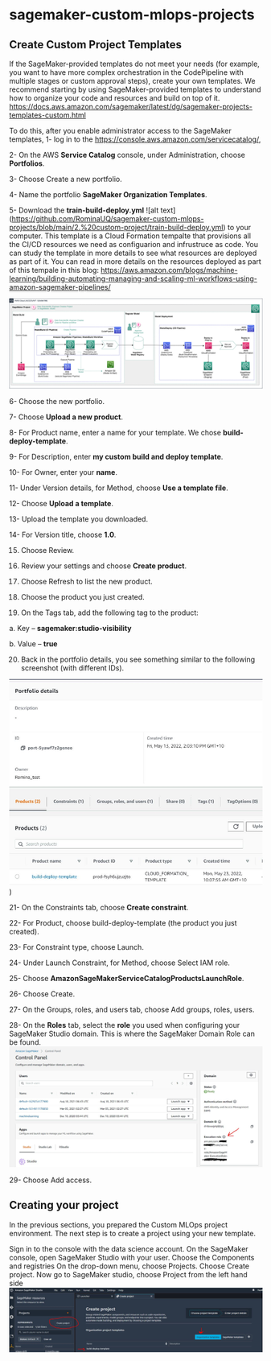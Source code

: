 # sagemaker-custom-mlops-projects
## Create Custom Project Templates
If the SageMaker-provided templates do not meet your needs (for example, you want to have more complex orchestration in the CodePipeline with multiple stages or custom approval steps), create your own templates.
We recommend starting by using SageMaker-provided templates to understand how to organize your code and resources and build on top of it. https://docs.aws.amazon.com/sagemaker/latest/dg/sagemaker-projects-templates-custom.html

To do this, after you enable administrator access to the SageMaker templates, 
1-	log in to the https://console.aws.amazon.com/servicecatalog/, 

2-	On the AWS **Service Catalog** console, under Administration, choose **Portfolios**.

3-	Choose Create a new portfolio.

4-	Name the portfolio **SageMaker Organization Templates**.

5-	Download the **train-build-deploy.yml** ![alt text] (https://github.com/RominaUQ/sagemaker-custom-mlops-projects/blob/main/2.%20custom-project/train-build-deploy.yml) to your computer. This template is a Cloud Formation tempalte that provisions all the CI/CD resources we need as configuarion and infrustruce as code. You can study the template in more details to see what resources are deployed as part of it. You can read in more details on the resources deployed as part of this tempale in this blog: https://aws.amazon.com/blogs/machine-learning/building-automating-managing-and-scaling-ml-workflows-using-amazon-sagemaker-pipelines/

![alt text](https://github.com/RominaUQ/sagemaker-custom-mlops-projects/blob/main/2.%20custom-project/image/img4.jpg)




6-	Choose the new portfolio.

7-	Choose **Upload a new product**.

8-	For Product name¸ enter a name for your template. We chose **build-deploy-template**.

9-	For Description, enter **my custom build and deploy template**.

10-	For Owner, enter your **name**.

11-	Under Version details, for Method, choose **Use a template file**.

12-	Choose **Upload a template**.

13-	Upload the template you downloaded.

14-	For Version title, choose **1.0**.

15.	Choose Review.

16.	Review your settings and choose **Create product**.

17.	Choose Refresh to list the new product.

18.	Choose the product you just created.

19.	On the Tags tab, add the following tag to the product:

  a.	Key – **sagemaker:studio-visibility**
  
  b.	Value – **true**

20.	 Back in the portfolio details, you see something similar to the following screenshot (with different IDs).

![alt text](https://github.com/RominaUQ/sagemaker-custom-mlops-projects/blob/main/2.%20custom-project/image/img1.JPG))

21-	On the Constraints tab, choose **Create constraint**.

22-	For Product, choose build-deploy-template (the product you just created).

23-	For Constraint type, choose Launch.

24-	Under Launch Constraint, for Method, choose Select IAM role.

25-	Choose **AmazonSageMakerServiceCatalogProductsLaunchRole**.

26-	Choose Create.

27-	On the Groups, roles, and users tab, choose Add groups, roles, users.

28-	On the **Roles** tab, select the **role** you used when configuring your SageMaker Studio domain. This is where the SageMaker Domain Role can be found. ![alt text](https://github.com/RominaUQ/sagemaker-custom-mlops-projects/blob/main/2.%20custom-project/image/img2.JPG)

29-	Choose Add access.


## Creating your project

In the previous sections, you prepared the Custom MLOps project environment. The next step is to create a project using your new template.

Sign in to the console with the data science account.
On the SageMaker console, open SageMaker Studio with your user.
Choose the Components and registries
On the drop-down menu, choose Projects.
Choose Create project.
Now go to SageMaker studio, choose Project from the left hand side ![alt text](https://github.com/RominaUQ/sagemaker-custom-mlops-projects/blob/main/2.%20custom-project/image/img3.JPG)
